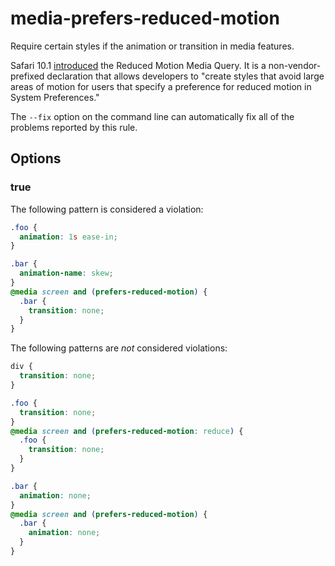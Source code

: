 # media-prefers-reduced-motion

Require certain styles if the animation or transition in media features.

Safari 10.1 [introduced](https://webkit.org/blog/7551/responsive-design-for-motion/) the Reduced Motion Media Query. It is a non-vendor-prefixed declaration that allows developers to "create styles that avoid large areas of motion for users that specify a preference for reduced motion in System Preferences."

The `--fix` option on the command line can automatically fix all of the problems reported by this rule.

## Options

### true

The following pattern is considered a violation:

```css
.foo {
  animation: 1s ease-in;
}
```

```css
.bar {
  animation-name: skew;
}
@media screen and (prefers-reduced-motion) {
  .bar {
    transition: none;
  }
}
```

The following patterns are _not_ considered violations:

```css
div {
  transition: none;
}
```

```css
.foo {
  transition: none;
}
@media screen and (prefers-reduced-motion: reduce) {
  .foo {
    transition: none;
  }
}
```

```css
.bar {
  animation: none;
}
@media screen and (prefers-reduced-motion) {
  .bar {
    animation: none;
  }
}
```
